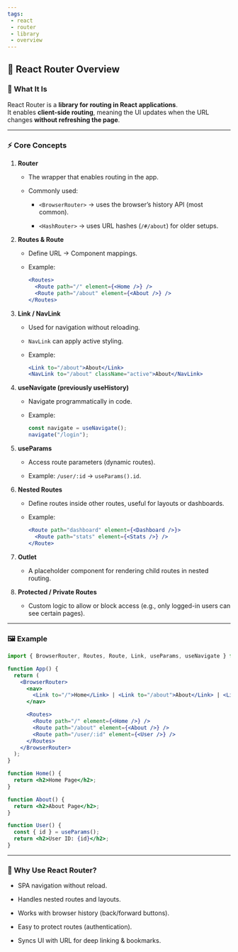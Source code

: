 ```yaml
---
tags: 
 - react
 - router
 - library
 - overview
---
```


## 🚦 React Router Overview

### 🔑 What It Is

React Router is a **library for routing in React applications**.  
It enables **client-side routing**, meaning the UI updates when the URL changes **without refreshing the page**.

---

### ⚡ Core Concepts

1. **Router**
    
    - The wrapper that enables routing in the app.
        
    - Commonly used:
        
        - `<BrowserRouter>` → uses the browser’s history API (most common).
            
        - `<HashRouter>` → uses URL hashes (`/#/about`) for older setups.
            
2. **Routes & Route**
    
    - Define URL → Component mappings.
        
    - Example:
        
        ```jsx
        <Routes>
          <Route path="/" element={<Home />} />
          <Route path="/about" element={<About />} />
        </Routes>
        ```
        
3. **Link / NavLink**
    
    - Used for navigation without reloading.
        
    - `NavLink` can apply active styling.
        
    - Example:
        
        ```jsx
        <Link to="/about">About</Link>
        <NavLink to="/about" className="active">About</NavLink>
        ```
        
4. **useNavigate (previously useHistory)**
    
    - Navigate programmatically in code.
        
    - Example:
        
        ```jsx
        const navigate = useNavigate();
        navigate("/login");
        ```
        
5. **useParams**
    
    - Access route parameters (dynamic routes).
        
    - Example: `/user/:id` → `useParams().id`.
        
6. **Nested Routes**
    
    - Define routes inside other routes, useful for layouts or dashboards.
        
    - Example:
        
        ```jsx
        <Route path="dashboard" element={<Dashboard />}>
          <Route path="stats" element={<Stats />} />
        </Route>
        ```
        
7. **Outlet**
    
    - A placeholder component for rendering child routes in nested routing.
        
8. **Protected / Private Routes**
    
    - Custom logic to allow or block access (e.g., only logged-in users can see certain pages).
        

---

### 🖼️ Example

```jsx
import { BrowserRouter, Routes, Route, Link, useParams, useNavigate } from "react-router-dom";

function App() {
  return (
    <BrowserRouter>
      <nav>
        <Link to="/">Home</Link> | <Link to="/about">About</Link> | <Link to="/user/42">User 42</Link>
      </nav>

      <Routes>
        <Route path="/" element={<Home />} />
        <Route path="/about" element={<About />} />
        <Route path="/user/:id" element={<User />} />
      </Routes>
    </BrowserRouter>
  );
}

function Home() {
  return <h2>Home Page</h2>;
}

function About() {
  return <h2>About Page</h2>;
}

function User() {
  const { id } = useParams();
  return <h2>User ID: {id}</h2>;
}
```

---

### 🚀 Why Use React Router?

- SPA navigation without reload.
    
- Handles nested routes and layouts.
    
- Works with browser history (back/forward buttons).
    
- Easy to protect routes (authentication).
    
- Syncs UI with URL for deep linking & bookmarks.
    